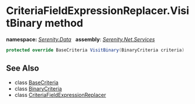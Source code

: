 # CriteriaFieldExpressionReplacer.VisitBinary method
**namespace:** *[Serenity.Data](../../README.md#serenity.data-namespace)*   **assembly**: *[Serenity.Net.Services](../../README.md)*

```csharp
protected override BaseCriteria VisitBinary(BinaryCriteria criteria)
```

## See Also

* class [BaseCriteria](../Serenity.Net.Data/../BaseCriteria.md)
* class [BinaryCriteria](../Serenity.Net.Data/../BinaryCriteria.md)
* class [CriteriaFieldExpressionReplacer](../CriteriaFieldExpressionReplacer.md)